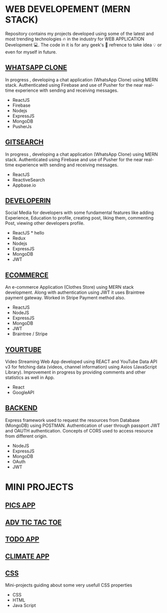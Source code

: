 # WEB DEVELOPEMENT (MERN STACK)
Repository contains my projects developed using some of the latest and most trending technologies :fire: in the industry for WEB APPLICATION Development :computer:.
The code in it is for any geek's :brain: refrence to take idea :bulb: or even for myself in future.

## [WHATSAPP CLONE](https://github.com/RitikGupta19/MERN/tree/master/WhatsAppClone) 
In progress , developing a chat application (WhatsApp Clone) using MERN stack.
Authenticated using Firebase and use of Pusher for the near real-time experience with sending and receiving messages.
* ReactJS 
* Firebase
* Nodejs
* ExpressJS
* MongoDB
* PusherJs

## [GITSEARCH](https://github.com/RitikGupta19/MERN/tree/master/gitsearch) 
In progress , developing a chat application (WhatsApp Clone) using MERN stack.
Authenticated using Firebase and use of Pusher for the near real-time experience with sending and receiving messages.
* ReactJS 
* ReactiveSearch
* Appbase.io


## [DEVELOPERIN](https://github.com/RitikGupta19/MERN/tree/master/DeveloperIn) 
Social Media for developers with some fundamental features like adding Experience,  Education to profile, creating post, liking them, commenting Post, viewing other developers profile. 
* ReactJS * hello
* Redux
* Nodejs
* ExpressJS
* MongoDB
* JWT


## [ECOMMERCE](https://github.com/RitikGupta19/MERN/tree/master/E-commerce) 
An e-commerce Application (Clothes Store) using MERN stack development.
Along with authentication using JWT it uses Braintree payment gateway. Worked in Stripe Payment method also.
* ReactJS
* NodeJS
* ExpressJS
* MongoDB
* JWT
* Braintree / Stripe

## [YOURTUBE](https://github.com/RitikGupta19/MERN/tree/master/YourTube)
Video Streaming Web App developed using REACT and YouTube Data API v3 for fetching data (videos, channel information) using Axios (JavaScript Library). Improvement in progress by providing comments and other statistics as well in App.
* React
* GoogleAPI

## [BACKEND](https://github.com/RitikGupta19/MERN/tree/master/BackEnd/RESTAPI) 
 Express framework used to request the resources from Database (MongoDB) using POSTMAN. Authentication of user through passport JWT and OAUTH authentication. Concepts of CORS used to access resource from different origin. 
* NodeJS
* ExpressJS
* MongoDB
* OAuth
* JWT

# MINI PROJECTS
## [PICS APP](https://github.com/RitikGupta19/MERN/tree/master/Pics)
## [ADV TIC TAC TOE](https://github.com/RitikGupta19/MERN/tree/master/tictactoe)
## [TODO APP](https://github.com/RitikGupta19/MERN/tree/master/MyTasks)
## [CLIMATE APP](https://github.com/RitikGupta19/MERN/tree/master/Climate)

## [CSS](https://github.com/RitikGupta19/MERN/tree/master/CSS%20Projects) 
Mini-projects guiding about some very usefull CSS properties
* CSS
* HTML
* Java Script
